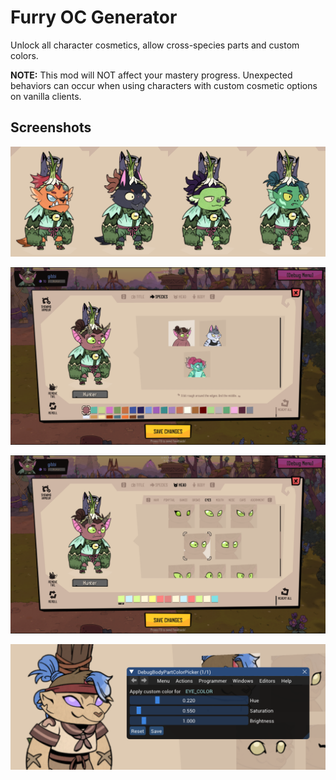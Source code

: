 # Furry OC Generator

Unlock all character cosmetics, allow cross-species parts and custom colors.

**NOTE:** This mod will NOT affect your mastery progress. Unexpected behaviors can occur when using characters with custom cosmetic options on vanilla clients.

## Screenshots

![Screenshot 1](img/furry-oc-generator_1.png)

![Screenshot 2](img/furry-oc-generator_2.png)

![Screenshot 3](img/furry-oc-generator_3.png)

![Screenshot 4](img/furry-oc-generator_4.png)
